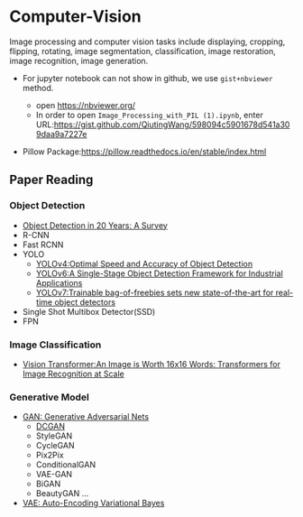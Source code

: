 # Computer-Vision

Image processing and computer vision tasks include displaying, cropping, flipping, rotating, image segmentation, classification, image restoration, image recognition, image generation. 


- For jupyter notebook can not show in github, we use `gist+nbviewer` method.
    - open <https://nbviewer.org/>
    - In order to open `Image_Processing_with_PIL (1).ipynb`, enter URL:<https://gist.github.com/QiutingWang/598094c5901678d541a309daa9a7227e>
    
- Pillow Package:<https://pillow.readthedocs.io/en/stable/index.html>

## Paper Reading
### Object Detection
- [Object Detection in 20 Years: A Survey](https://arxiv.org/pdf/1905.05055v2.pdf)
- R-CNN
- Fast RCNN
- YOLO
  - [YOLOv4:Optimal Speed and Accuracy of Object Detection](https://arxiv.org/pdf/2004.10934.pdf)
  - [YOLOv6:A Single-Stage Object Detection Framework for Industrial Applications](https://arxiv.org/pdf/2209.02976.pdf)
  - [YOLOv7:Trainable bag-of-freebies sets new state-of-the-art for real-time object detectors](https://arxiv.org/pdf/2207.02696.pdf)
- Single Shot Multibox Detector(SSD)
- FPN
### Image Classification
- [Vision Transformer:An Image is Worth 16x16 Words: Transformers for Image Recognition at Scale](https://arxiv.org/pdf/2010.11929v2.pdf)

### Generative Model
- [GAN: Generative Adversarial Nets](https://arxiv.org/pdf/1406.2661.pdf)
  - [DCGAN](https://arxiv.org/pdf/1511.06434.pdf)
  - StyleGAN
  - CycleGAN
  - Pix2Pix
  - ConditionalGAN
  - VAE-GAN
  - BiGAN
  - BeautyGAN
  ...
- [VAE: Auto-Encoding Variational Bayes](https://arxiv.org/pdf/1312.6114v10.pdf)

